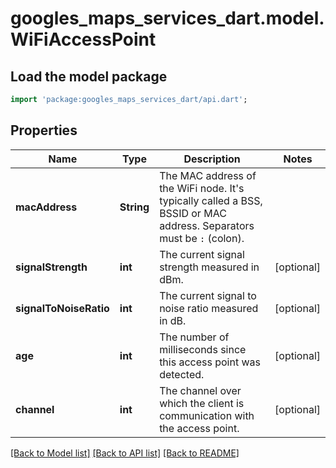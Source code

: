 # googles_maps_services_dart.model.WiFiAccessPoint

## Load the model package
```dart
import 'package:googles_maps_services_dart/api.dart';
```

## Properties
Name | Type | Description | Notes
------------ | ------------- | ------------- | -------------
**macAddress** | **String** | The MAC address of the WiFi node. It's typically called a BSS, BSSID or MAC address. Separators must be `:` (colon). | 
**signalStrength** | **int** | The current signal strength measured in dBm. | [optional] 
**signalToNoiseRatio** | **int** | The current signal to noise ratio measured in dB. | [optional] 
**age** | **int** | The number of milliseconds since this access point was detected. | [optional] 
**channel** | **int** | The channel over which the client is communication with the access point. | [optional] 

[[Back to Model list]](../README.md#documentation-for-models) [[Back to API list]](../README.md#documentation-for-api-endpoints) [[Back to README]](../README.md)


